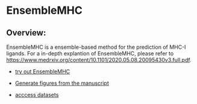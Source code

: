 # EnsembleMHC

## Overview:

EnsembleMHC is a ensemble-based method for the prediction of MHC-I ligands. For a in-depth explantion of EnsembleMHC, please refer to https://www.medrxiv.org/content/10.1101/2020.05.08.20095430v3.full.pdf.
	
* [try out EnsembleMHC](EnsembleMHC/)

* [Generate figures from the manuscript](manuscript_figures/)

* [acccess datasets](datasets/)

